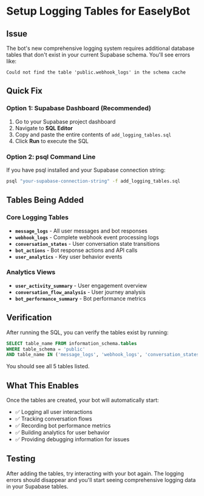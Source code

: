 # Setup Logging Tables for EaselyBot

## Issue
The bot's new comprehensive logging system requires additional database tables that don't exist in your current Supabase schema. You'll see errors like:
```
Could not find the table 'public.webhook_logs' in the schema cache
```

## Quick Fix

### Option 1: Supabase Dashboard (Recommended)
1. Go to your Supabase project dashboard
2. Navigate to **SQL Editor** 
3. Copy and paste the entire contents of `add_logging_tables.sql`
4. Click **Run** to execute the SQL

### Option 2: psql Command Line
If you have psql installed and your Supabase connection string:
```bash
psql "your-supabase-connection-string" -f add_logging_tables.sql
```

## Tables Being Added

### Core Logging Tables
- **`message_logs`** - All user messages and bot responses
- **`webhook_logs`** - Complete webhook event processing logs  
- **`conversation_states`** - User conversation state transitions
- **`bot_actions`** - Bot response actions and API calls
- **`user_analytics`** - Key user behavior events

### Analytics Views
- **`user_activity_summary`** - User engagement overview
- **`conversation_flow_analysis`** - User journey analysis
- **`bot_performance_summary`** - Bot performance metrics

## Verification
After running the SQL, you can verify the tables exist by running:
```sql
SELECT table_name FROM information_schema.tables 
WHERE table_schema = 'public' 
AND table_name IN ('message_logs', 'webhook_logs', 'conversation_states', 'bot_actions', 'user_analytics');
```

You should see all 5 tables listed.

## What This Enables
Once the tables are created, your bot will automatically start:
- ✅ Logging all user interactions
- ✅ Tracking conversation flows
- ✅ Recording bot performance metrics
- ✅ Building analytics for user behavior
- ✅ Providing debugging information for issues

## Testing
After adding the tables, try interacting with your bot again. The logging errors should disappear and you'll start seeing comprehensive logging data in your Supabase tables.